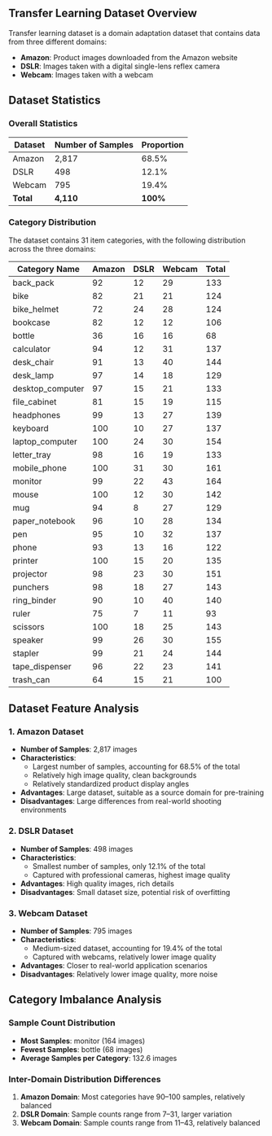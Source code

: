 ## Transfer Learning Dataset Overview

Transfer learning dataset is a domain adaptation dataset that contains data from three different domains:
- **Amazon**: Product images downloaded from the Amazon website  
- **DSLR**: Images taken with a digital single-lens reflex camera  
- **Webcam**: Images taken with a webcam  

## Dataset Statistics

### Overall Statistics
| Dataset | Number of Samples | Proportion |
|---------|-------------------|------------|
| Amazon  | 2,817             | 68.5%      |
| DSLR    | 498               | 12.1%      |
| Webcam  | 795               | 19.4%      |
| **Total** | **4,110**       | **100%**   |

### Category Distribution
The dataset contains 31 item categories, with the following distribution across the three domains:

| Category Name | Amazon | DSLR | Webcam | Total |
|---------------|--------|------|--------|-------|
| back_pack | 92 | 12 | 29 | 133 |
| bike | 82 | 21 | 21 | 124 |
| bike_helmet | 72 | 24 | 28 | 124 |
| bookcase | 82 | 12 | 12 | 106 |
| bottle | 36 | 16 | 16 | 68 |
| calculator | 94 | 12 | 31 | 137 |
| desk_chair | 91 | 13 | 40 | 144 |
| desk_lamp | 97 | 14 | 18 | 129 |
| desktop_computer | 97 | 15 | 21 | 133 |
| file_cabinet | 81 | 15 | 19 | 115 |
| headphones | 99 | 13 | 27 | 139 |
| keyboard | 100 | 10 | 27 | 137 |
| laptop_computer | 100 | 24 | 30 | 154 |
| letter_tray | 98 | 16 | 19 | 133 |
| mobile_phone | 100 | 31 | 30 | 161 |
| monitor | 99 | 22 | 43 | 164 |
| mouse | 100 | 12 | 30 | 142 |
| mug | 94 | 8 | 27 | 129 |
| paper_notebook | 96 | 10 | 28 | 134 |
| pen | 95 | 10 | 32 | 137 |
| phone | 93 | 13 | 16 | 122 |
| printer | 100 | 15 | 20 | 135 |
| projector | 98 | 23 | 30 | 151 |
| punchers | 98 | 18 | 27 | 143 |
| ring_binder | 90 | 10 | 40 | 140 |
| ruler | 75 | 7 | 11 | 93 |
| scissors | 100 | 18 | 25 | 143 |
| speaker | 99 | 26 | 30 | 155 |
| stapler | 99 | 21 | 24 | 144 |
| tape_dispenser | 96 | 22 | 23 | 141 |
| trash_can | 64 | 15 | 21 | 100 |

## Dataset Feature Analysis

### 1. Amazon Dataset
- **Number of Samples**: 2,817 images  
- **Characteristics**:
  - Largest number of samples, accounting for 68.5% of the total  
  - Relatively high image quality, clean backgrounds  
  - Relatively standardized product display angles  
- **Advantages**: Large dataset, suitable as a source domain for pre-training  
- **Disadvantages**: Large differences from real-world shooting environments  

### 2. DSLR Dataset
- **Number of Samples**: 498 images  
- **Characteristics**:
  - Smallest number of samples, only 12.1% of the total  
  - Captured with professional cameras, highest image quality  
- **Advantages**: High quality images, rich details  
- **Disadvantages**: Small dataset size, potential risk of overfitting  

### 3. Webcam Dataset
- **Number of Samples**: 795 images  
- **Characteristics**:
  - Medium-sized dataset, accounting for 19.4% of the total  
  - Captured with webcams, relatively lower image quality  
- **Advantages**: Closer to real-world application scenarios  
- **Disadvantages**: Relatively lower image quality, more noise  

## Category Imbalance Analysis

### Sample Count Distribution
- **Most Samples**: monitor (164 images)  
- **Fewest Samples**: bottle (68 images)  
- **Average Samples per Category**: 132.6 images  

### Inter-Domain Distribution Differences
1. **Amazon Domain**: Most categories have 90–100 samples, relatively balanced  
2. **DSLR Domain**: Sample counts range from 7–31, larger variation  
3. **Webcam Domain**: Sample counts range from 11–43, relatively balanced  
